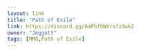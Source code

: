 ```yaml
---
layout: link
title: "Path of Exile"
link: https://discord.gg/0aPhfOWXrsfz4wk2
owner: "Jeggott"
tags: [MMO,Path of Exile]
---
```

